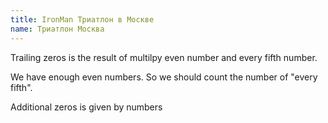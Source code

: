 ```yaml
---
title: IronMan Триатлон в Москве
name: Триатлон Москва
---
```


Trailing zeros is the result of multilpy even number and every fifth number.

We have enough even numbers. So we should count the number of "every fifth".

Additional zeros is given by numbers